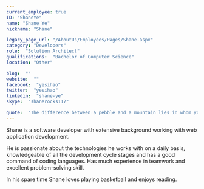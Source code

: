 ```yaml
---
current_employee: true
ID: "ShaneYe"
name: "Shane Ye"
nickname: "Shane"

legacy_page_url: "/AboutUs/Employees/Pages/Shane.aspx"
category: "Developers"
role:  "Solution Architect"
qualifications:  "Bachelor of Computer Science"
location: "Other"

blog:  ""
website:  ""
facebook:  "yesihao"
twitter:  "yesihao"
linkedin:  "shane-ye"
skype:  "shanerocks117"

quote:  "The difference between a pebble and a mountain lies in whom you ask to move it."
---
```


Shane is a software developer with extensive background working with web application development.   

He is passionate about the technologies he works with on a daily basis, knowledgeable of all the development cycle stages and has a good command of coding languages. Has much experience in teamwork and excellent problem-solving skill.  

In his spare time Shane loves playing basketball and enjoys reading.  

<style>
p.p1 {
margin:0.0px 0.0px 0.0px 0.0px;
font:12.0px 'Helvetica Neue';
color:#454545;
}

p.p2 {
margin:0.0px 0.0px 0.0px 0.0px;
font:12.0px 'Helvetica Neue';
color:#454545;
min-height:14.0px;
}
</style>